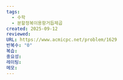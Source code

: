 ```yaml
---
tags:
  - 수학
  - 분할정복이용항거듭제곱
created: 2025-09-12
reviewed:
URL: https://www.acmicpc.net/problem/1629
반복수: "0"
복습:
중요성:
레이팅:
메모:
---
```

